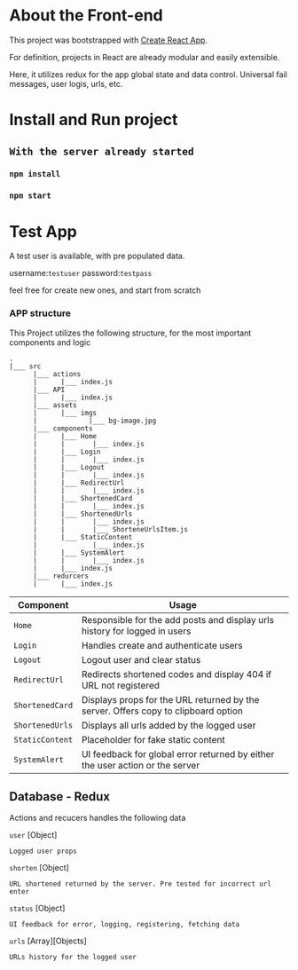 # About the Front-end

This project was bootstrapped with [Create React App](https://github.com/facebook/create-react-app).

For definition, projects in React are already modular and easily extensible.

Here, it utilizes redux for the app global state and data control. Universal fail messages, user logis, urls, etc.


# Install and Run project

## `With the server already started`

### `npm install`
### `npm start`

# Test App

A test user is available, with pre populated data.

username:`testuser`
password:`testpass`

feel free for create new ones, and start from scratch


### APP structure


This Project utilizes the following structure, for the most important components and logic
```
.
|___ src
      |___ actions
      |      |___ index.js
      |___ API
      |      |___ index.js  
      |___ assets
      |      |___ imgs
      |             |___ bg-image.jpg
      |___ components
      |      |___ Home
      |      |       |___ index.js
      |      |___ Login
      |      |       |___ index.js
      |      |___ Logout
      |      |       |___ index.js
      |      |___ RedirectUrl
      |      |       |___ index.js
      |      |___ ShortenedCard
      |      |       |___ index.js
      |      |___ ShortenedUrls
      |      |       |___ index.js
      |      |       |___ ShorteneUrlsItem.js
      |      |___ StaticContent
      |              |___ index.js
      |      |___ SystemAlert
      |      |       |___ index.js
      |      |___ index.js
      |___ redurcers
      |      |___ index.js
```
| Component       | Usage                       |
|-----------------|-----------------------------|
| `Home` | Responsible for the add posts and display urls history for logged in users  |
| `Login` | Handles create and authenticate users  |
| `Logout` | Logout user and clear status  |
| `RedirectUrl` | Redirects shortened codes and display 404 if URL not registered |
| `ShortenedCard` | Displays props for the URL returned by the server. Offers copy to clipboard option |
| `ShortenedUrls` | Displays all urls added by the logged user |
| `StaticContent` | Placeholder for fake static content |
| `SystemAlert` | UI feedback for global error returned by either the user action or the server |


## Database - Redux
Actions and recucers handles the following data

`user` [Object]
```
Logged user props
```

`shorten` [Object]
```
URL shortened returned by the server. Pre tested for incorrect url enter
```
`status` [Object]
```
UI feedback for error, logging, registering, fetching data 
```
`urls` [Array][Objects]
```
URLs history for the logged user
```